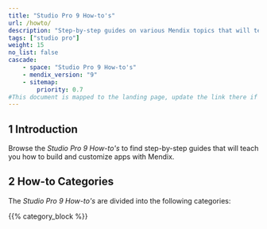 ```yaml
---
title: "Studio Pro 9 How-to's"
url: /howto/
description: "Step-by-step guides on various Mendix topics that will teach you how to build and customize apps."
tags: ["studio pro"]
weight: 15
no_list: false
cascade:
    - space: "Studio Pro 9 How-to's"
    - mendix_version: "9"
    - sitemap:
        priority: 0.7
#This document is mapped to the landing page, update the link there if renaming or moving the doc file.
---
```


## 1 Introduction

Browse the *Studio Pro 9 How-to's* to find step-by-step guides that will teach you how to build and customize apps with Mendix.

## 2 How-to Categories

The *Studio Pro 9 How-to's* are divided into the following categories:

{{% category_block %}}
